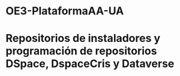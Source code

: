 # OE3-PlataformaAA-UA
# Repositorios de instaladores y programación de repositorios DSpace, DspaceCris y Dataverse
